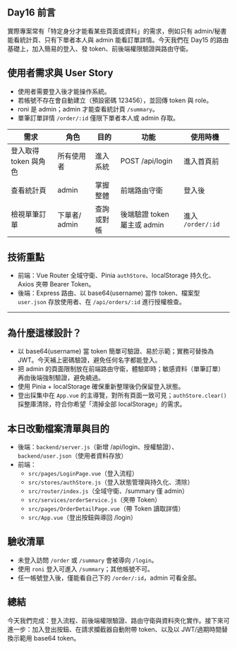 ## Day16 前言
實際專案常有「特定身分才能看某些頁面或資料」的需求，例如只有 admin/秘書能看統計頁、只有下單者本人與 admin 能看訂單詳情。今天我們在 Day15 的路由基礎上，加入簡易的登入、發 token、前後端權限驗證與路由守衛。

## 使用者需求與 User Story
- 使用者需要登入後才能操作系統。
- 若帳號不存在會自動建立（預設密碼 123456），並回傳 token 與 role。
- roni 是 admin；admin 才能查看統計頁 `/summary`。
- 單筆訂單詳情 `/order/:id` 僅限下單者本人或 admin 存取。

| 需求 | 角色 | 目的 | 功能 | 使用時機 |
| --- | --- | --- | --- | --- |
| 登入取得 token 與角色 | 所有使用者 | 進入系統 | POST /api/login | 進入首頁前 |
| 查看統計頁 | admin | 掌握整體 | 前端路由守衛 | 登入後 |
| 檢視單筆訂單 | 下單者/ admin | 查詢或對帳 | 後端驗證 token 屬主或 admin | 進入 `/order/:id` |

## 技術重點
- 前端：Vue Router 全域守衛、Pinia `authStore`、localStorage 持久化、Axios 夾帶 Bearer Token。
- 後端：Express 路由、以 base64(username) 當作 token、檔案型 `user.json` 存放使用者、在 `/api/orders/:id` 進行授權檢查。

---

## 為什麼這樣設計？
- 以 base64(username) 當 token 簡單可驗證、易於示範；實務可替換為 JWT。今天補上密碼驗證，避免任何名字都能登入。
- 把 admin 的頁面限制放在前端路由守衛，體驗即時；敏感資料（單筆訂單）再由後端強制驗證，避免繞過。
- 使用 Pinia + localStorage 確保重新整理後仍保留登入狀態。
- 登出採集中在 `App.vue` 的主導覽，對所有頁面一致可見；`authStore.clear()` 採整庫清除，符合你希望「清掉全部 localStorage」的需求。

## 本日改動檔案清單與目的
- 後端：`backend/server.js`（新增 /api/login、授權驗證）、`backend/user.json`（使用者資料存放）
- 前端：
  - `src/pages/LoginPage.vue`（登入流程）
  - `src/stores/authStore.js`（登入狀態管理與持久化、清除）
  - `src/router/index.js`（全域守衛、/summary 僅 admin）
  - `src/services/orderService.js`（夾帶 Token）
  - `src/pages/OrderDetailPage.vue`（帶 Token 讀取詳情）
  - `src/App.vue`（登出按鈕與導回 /login）

## 驗收清單
- 未登入訪問 `/order` 或 `/summary` 會被導向 `/login`。
- 使用 `roni` 登入可進入 `/summary`；其他帳號不可。
- 任一帳號登入後，僅能看自己下的 `/order/:id`，admin 可看全部。

## 總結
今天我們完成：登入流程、前後端權限驗證、路由守衛與資料夾化實作。接下來可進一步：加入登出按鈕、在請求攔截器自動附帶 token、以及以 JWT/過期時間替換示範用 base64 token。


